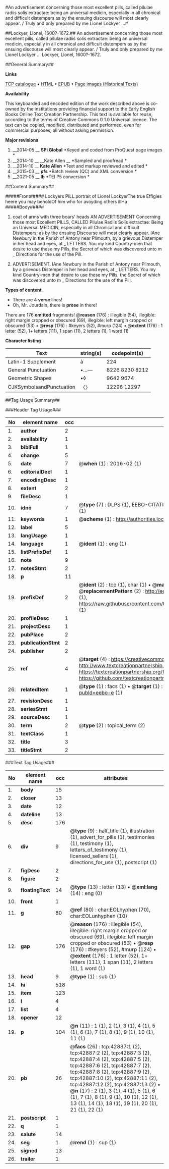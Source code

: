 #An advertisement concerning those most excellent pills, called pilulae radiis solis extractae: being an universal medicin, especially in all chronical and difficult distempers as by the ensuing discourse will most clearly appear. / Truly and only prepared by me Lionel Lockyer ...#

##Lockyer, Lionel, 1600?-1672.##
An advertisement concerning those most excellent pills, called pilulae radiis solis extractae: being an universal medicin, especially in all chronical and difficult distempers as by the ensuing discourse will most clearly appear. / Truly and only prepared by me Lionel Lockyer ...
Lockyer, Lionel, 1600?-1672.

##General Summary##

**Links**

[TCP catalogue](http://www.ota.ox.ac.uk/tcp/)  • 
[HTML](http://tei.it.ox.ac.uk/tcp/Texts-HTML/free/A48/A48913.html)  • 
[EPUB](http://tei.it.ox.ac.uk/tcp/Texts-EPUB/free/A48/A48913.epub) • 
[Page images (Historical Texts)](https://historicaltexts.jisc.ac.uk/eebo-9375045e)

**Availability**

This keyboarded and encoded edition of the work described above is co-owned by the
    institutions providing financial support to the Early English Books Online Text Creation
    Partnership. This text is available for reuse, according to the terms of  Creative Commons 0 1.0 Universal
    licence. The text can be copied, modified, distributed and performed, even for commercial
    purposes, all without asking permission.

**Major revisions**

1. __2014-05 __ __SPi Global__ *Keyed and coded from ProQuest page images *
1. __2014-10 __ __Kate Allen __ *Sampled and proofread *
1. __2014-10 __ __Kate Allen__ *Text and markup reviewed and edited *
1. __2015-03 __ __pfs__ *Batch review (QC) and XML conversion *
1. __2021-05 __ __lb__ *TEI P5 conversion *

##Content Summary##

#####Front#####
Lockyers PILL.portrait of Lionel LockyerThe true Effigies heere you may beholdOf him who for avoyding others illHa
#####Body#####

1. coat of arms with three boars' heads AN ADVERTISEMENT Concerning those most Excellent PILLS, CALLED Pilulae Radiis Solis extractae: Being an Universal MEDICIN, especially in all Chronical and difficult Distempers; as by the ensuing Discourse will most clearly appear.
IAne Newbury in the Parish of Antony near Plimouth, by a grievous Distemper in her head and eyes, at
    _ LETTERS.
You my kind Country-men that desire to use these my Pills, the Secret of which was discovered unto m
    _ Directions for the use of the Pill.

1. ADVERTISEMENT.
IAne Newbury in the Parish of Antony near Plimouth, by a grievous Distemper in her head and eyes, at
    _ LETTERS.
You my kind Country-men that desire to use these my Pills, the Secret of which was discovered unto m
    _ Directions for the use of the Pill.

**Types of content**

  * There are 4 **verse** lines!
  * Oh, Mr. Jourdain, there is **prose** in there!

There are 176 **omitted** fragments! 
 @__reason__ (176) : illegible (54), illegible: right margin cropped or obscured (69), illegible: left margin cropped or obscured (53)  •  @__resp__ (176) : #keyers (52), #murp (124)  •  @__extent__ (176) : 1 letter (52), 1+ letters (111), 1 span (11), 2 letters (1), 1 word (1)

**Character listing**


|Text|string(s)|codepoint(s)|
|---|---|---|
|Latin-1 Supplement|à|224|
|General Punctuation|•…—|8226 8230 8212|
|Geometric Shapes|▪◊|9642 9674|
|CJKSymbolsandPunctuation|〈〉|12296 12297|

##Tag Usage Summary##

###Header Tag Usage###

|No|element name|occ|attributes|
|---|---|---|---|
|1.|__author__|2||
|2.|__availability__|1||
|3.|__biblFull__|1||
|4.|__change__|5||
|5.|__date__|7| @__when__ (1) : 2016-02 (1)|
|6.|__editorialDecl__|1||
|7.|__encodingDesc__|1||
|8.|__extent__|2||
|9.|__fileDesc__|1||
|10.|__idno__|7| @__type__ (7) : DLPS (1), EEBO-CITATION (1), VID (1), EEBO-PROQUEST (1), STC (2), OCLC (1)|
|11.|__keywords__|1| @__scheme__ (1) : http://authorities.loc.gov/ (1)|
|12.|__label__|5||
|13.|__langUsage__|1||
|14.|__language__|1| @__ident__ (1) : eng (1)|
|15.|__listPrefixDef__|1||
|16.|__note__|9||
|17.|__notesStmt__|2||
|18.|__p__|11||
|19.|__prefixDef__|2| @__ident__ (2) : tcp (1), char (1)  •  @__matchPattern__ (2) : ([0-9\-]+):([0-9IVX]+) (1), (.+) (1)  •  @__replacementPattern__ (2) : http://eebo.chadwyck.com/downloadtiff?vid=$1&page=$2 (1), https://raw.githubusercontent.com/textcreationpartnership/Texts/master/tcpchars.xml#$1 (1)|
|20.|__profileDesc__|1||
|21.|__projectDesc__|1||
|22.|__pubPlace__|2||
|23.|__publicationStmt__|2||
|24.|__publisher__|2||
|25.|__ref__|4| @__target__ (4) : https://creativecommons.org/publicdomain/zero/1.0/ (1), http://www.textcreationpartnership.org/docs/. (1), https://textcreationpartnership.org/faq/#faq05 (1), https://github.com/textcreationpartnership (1)|
|26.|__relatedItem__|1| @__type__ (1) : facs (1)  •  @__target__ (1) : https://data.historicaltexts.jisc.ac.uk/view?pubId=eebo-e (1)|
|27.|__revisionDesc__|1||
|28.|__seriesStmt__|1||
|29.|__sourceDesc__|1||
|30.|__term__|2| @__type__ (2) : topical_term (2)|
|31.|__textClass__|1||
|32.|__title__|3||
|33.|__titleStmt__|2||


###Text Tag Usage###

|No|element name|occ|attributes|
|---|---|---|---|
|1.|__body__|15||
|2.|__closer__|13||
|3.|__date__|12||
|4.|__dateline__|13||
|5.|__desc__|176||
|6.|__div__|9| @__type__ (9) : half_title (1), illustration (1), advert_for_pills (1), testimonies (1), testimony (1), letters_of_testimony (1), licensed_sellers (1), directions_for_use (1), postscript (1)|
|7.|__figDesc__|2||
|8.|__figure__|2||
|9.|__floatingText__|14| @__type__ (13) : letter (13)  •  @__xml:lang__ (14) : eng (0)|
|10.|__front__|1||
|11.|__g__|80| @__ref__ (80) : char:EOLhyphen (70), char:EOLunhyphen (10)|
|12.|__gap__|176| @__reason__ (176) : illegible (54), illegible: right margin cropped or obscured (69), illegible: left margin cropped or obscured (53)  •  @__resp__ (176) : #keyers (52), #murp (124)  •  @__extent__ (176) : 1 letter (52), 1+ letters (111), 1 span (11), 2 letters (1), 1 word (1)|
|13.|__head__|9| @__type__ (1) : sub (1)|
|14.|__hi__|518||
|15.|__item__|123||
|16.|__l__|4||
|17.|__list__|4||
|18.|__opener__|12||
|19.|__p__|104| @__n__ (11) : 1 (1), 2 (1), 3 (1), 4 (1), 5 (1), 6 (1), 7 (1), 8 (1), 9 (1), 10 (1), 11 (1)|
|20.|__pb__|26| @__facs__ (26) : tcp:42887:1 (2), tcp:42887:2 (2), tcp:42887:3 (2), tcp:42887:4 (2), tcp:42887:5 (2), tcp:42887:6 (2), tcp:42887:7 (2), tcp:42887:8 (2), tcp:42887:9 (2), tcp:42887:10 (2), tcp:42887:11 (2), tcp:42887:12 (2), tcp:42887:13 (2)  •  @__n__ (17) : 2 (1), 3 (1), 4 (1), 5 (1), 6 (1), 7 (1), 8 (1), 9 (1), 10 (1), 12 (1), 13 (1), 14 (1), 18 (1), 19 (1), 20 (1), 21 (1), 22 (1)|
|21.|__postscript__|1||
|22.|__q__|1||
|23.|__salute__|14||
|24.|__seg__|1| @__rend__ (1) : sup (1)|
|25.|__signed__|13||
|26.|__trailer__|1||
